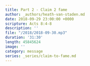 ```yaml
---
title: Part 2 - Claim 2 fame
author: _authors/heath-van-staden.md
date: 2018-09-29 23:00:00 +0000
scripture: Acts 8:4-8
description: ''
file: "/2018/2018-09-30.mp3"
duration: '31:30'
length: 45845624
image: ''
category: message
series: _series/claim-to-fame.md
---
```

